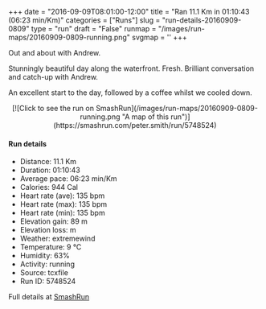 +++
date = "2016-09-09T08:01:00-12:00"
title = "Ran 11.1 Km in 01:10:43 (06:23 min/Km)"
categories = ["Runs"]
slug = "run-details-20160909-0809"
type = "run"
draft = "False"
runmap = "/images/run-maps/20160909-0809-running.png"
svgmap = '<polyline points="0 56, 1 60, 7 54, 9 53, 10 51, 14 49, 14 49, 18 48, 20 49, 22 50, 23 50, 26 48, 27 45, 33 45, 35 46, 36 45, 44 46, 46 47, 53 53, 61 56, 65 57, 66 57, 70 56, 79 54, 82 52, 88 52, 92 54, 96 52, 100 50, 100 49, 97 44, 97 40, 97 44, 100 49, 96 52, 92 54, 89 53, 83 52, 79 54, 70 56, 61 56, 54 54, 45 46, 42 45, 36 45, 27 45, 26 47, 23 50, 19 48, 15 49, 11 52, 10 52, 7 55">'
+++

Out and about with Andrew. 

Stunningly beautiful day along the waterfront. Fresh. Brilliant conversation and catch-up with Andrew. 

An excellent start to the day, followed by a coffee whilst we cooled down. 

<!--more-->

<center>
[![Click to see the run on SmashRun](/images/run-maps/20160909-0809-running.png "A map of this run")](https://smashrun.com/peter.smith/run/5748524)
</center>

#### Run details

* Distance: 11.1 Km
* Duration: 01:10:43
* Average pace: 06:23 min/Km
* Calories: 944 Cal
* Heart rate (ave): 135 bpm
* Heart rate (max): 135 bpm
* Heart rate (min): 135 bpm
* Elevation gain: 89 m
* Elevation loss:  m
* Weather: extremewind
* Temperature: 9 &deg;C
* Humidity: 63%
* Activity: running
* Source: tcxfile
* Run ID: 5748524

Full details at [SmashRun](https://smashrun.com/peter.smith/run/5748524)
